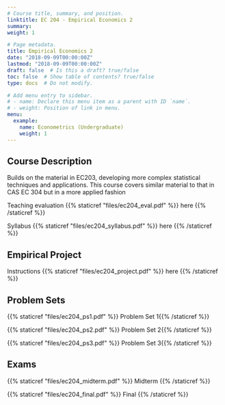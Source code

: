 ```yaml
---
# Course title, summary, and position.
linktitle: EC 204 - Empirical Economics 2
summary: 
weight: 1

# Page metadata.
title: Empirical Economics 2
date: "2018-09-09T00:00:00Z"
lastmod: "2018-09-09T00:00:00Z"
draft: false  # Is this a draft? true/false
toc: false  # Show table of contents? true/false
type: docs  # Do not modify.

# Add menu entry to sidebar.
# - name: Declare this menu item as a parent with ID `name`.
# - weight: Position of link in menu.
menu:
  example:
    name: Econometrics (Undergraduate)
    weight: 1
---
```


## Course Description

Builds on the material in EC203, developing more complex statistical techniques and applications. This course covers similar material to that in CAS EC 304 but in a more applied fashion

Teaching evaluation {{% staticref "files/ec204_eval.pdf" %}} here {{% /staticref %}}  

Syllabus {{% staticref "files/ec204_syllabus.pdf" %}} here {{% /staticref %}}

## Empirical Project

Instructions {{% staticref "files/ec204_project.pdf" %}} here {{% /staticref %}}


## Problem Sets

{{% staticref "files/ec204_ps1.pdf" %}} Problem Set 1{{% /staticref %}}

{{% staticref "files/ec204_ps2.pdf" %}} Problem Set 2{{% /staticref %}}

{{% staticref "files/ec204_ps3.pdf" %}} Problem Set 3{{% /staticref %}}


## Exams

{{% staticref "files/ec204_midterm.pdf" %}} Midterm {{% /staticref %}}

{{% staticref "files/ec204_final.pdf" %}} Final {{% /staticref %}}
